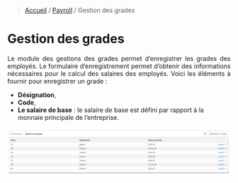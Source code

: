 > [Accueil](../index) / [Payroll](./index) / Gestion des grades

# Gestion des grades
<div style='text-align: justify;'>
Le module des gestions des grades permet d’enregistrer les grades des employés. Le formulaire d’enregistrement permet d’obtenir des informations nécessaires pour le calcul des salaires des employés. 
Voici les éléments à fournir pour enregistrer un grade :</div>

- <strong>Désignation</strong>, 
- <strong>Code</strong>,
- <strong>Le salaire de base</strong> : le salaire de base est défini par rapport à la monnaie principale de l’entreprise.

![registre_employee](../../images/payroll/grille_grade.jpg)
